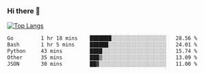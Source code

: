 ### Hi there 👋

<!--
**3Xpl0it3r/3Xpl0it3r** is a ✨ _special_ ✨ repository because its `README.md` (this file) appears on your GitHub profile.

Here are some ideas to get you started:

- 🔭 I’m currently working on ...
- 🌱 I’m currently learning ...
- 👯 I’m looking to collaborate on ...
- 🤔 I’m looking for help with ...
- 💬 Ask me about ...
- 📫 How to reach me: ...
- 😄 Pronouns: ...
- ⚡ Fun fact: ...
-->


[![Top Langs](https://github-readme-stats.vercel.app/api/top-langs/?username=3Xpl0it3r&layout=compact)](https://github.com/3Xpl0it3r/3Xpl0it3r)

<!--START_SECTION:waka-->

```txt
Go         1 hr 18 mins    ███████░░░░░░░░░░░░░░░░░░   28.56 %
Bash       1 hr 5 mins     ██████░░░░░░░░░░░░░░░░░░░   24.01 %
Python     43 mins         ████░░░░░░░░░░░░░░░░░░░░░   15.74 %
Other      35 mins         ███▒░░░░░░░░░░░░░░░░░░░░░   13.09 %
JSON       30 mins         ██▓░░░░░░░░░░░░░░░░░░░░░░   11.00 %
```

<!--END_SECTION:waka-->
